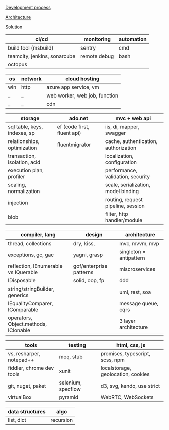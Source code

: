 [Development process](https://github.com/streamcode9/software-design/blob/master/development-process.md)

[Architecture](https://streamcode9.github.io/code/architecture.html)

[Solution](https://streamcode9.github.io/code/solution.html)

ci/cd                                  | monitoring                     | automation                                       
---------------------------------------|--------------------------------|--------------------------------------------------
build tool (msbuild)                   | sentry                         | cmd                                              
teamcity, jenkins, sonarcube           | remote debug                   | bash                                       
octopus                                |                                |                                              
 
os                                     | network                        | cloud hosting                                
---------------------------------------|--------------------------------|--------------------------------------------------
win                                    | http                           | azure app service, vm                            
_                                      | _                              | web worker, web job, function                    
_                                      | _                              | cdn                                              

storage                                | ado.net                        | mvc + web api                                
---------------------------------------|--------------------------------|--------------------------------------------------
sql table, keys, indexes, sp           | ef (code first, fluent api)    | iis, di, mapper, swagger           
relationships, optimization            | fluentmigrator                 | cache, authentication, authorization 
transaction, isolation, acid           |                                | localization, configuration             
execution plan, profiler               |                                | performance, validation, security
scaling, normalization                 |                                | scale, serialization, model binding              
injection                              |                                | routing, request pipeline, session               
blob                                   |                                | filter, http handler/module                      

compiler, lang                         | design                         | architecture
---------------------------------------|--------------------------------|--------------------------------------------------
thread, collections                    | dry, kiss,                     | mvc, mvvm, mvp
exceptions, gc, gac                    | yagni, grasp                   | singleton = antipattern
reflection, IEnumerable vs IQuerable   | gof/enterprise patterns        | miscroservices
IDisposable                            | solid, oop, fp                 | ddd
string/stringBuilder, generics         |                                | uml, rest, soa
IEqualityComparer, IComparable         |                                | message queue, cqrs
operators, Object.methods, IClonable   |                                | 3 layer architecture 


tools                                  | testing            | html, css, js
---------------------------------------|--------------------|----------------------------------------------
 vs, resharper, notepad++              | moq, stub          | promises, typescript, scss, npm
 fiddler, chrome dev tools             | xunit              | localstorage, geolocation, cookies
 git, nuget, paket                     | selenium, specflow | d3, svg, kendo, use strict
 virtualBox                            | pyramid            | WebRTC, WebSockets

data structures | algo
----------------|---------
list, dict      | recursion
